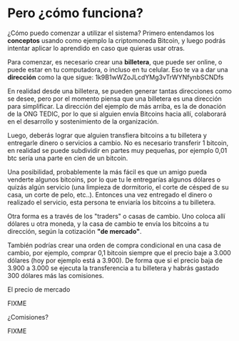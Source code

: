 # Pero ¿cómo funciona?

¿Cómo puedo comenzar a utilizar el sistema? Primero entendamos los **conceptos** usando como ejemplo la criptomoneda Bitcoin, y luego podrás intentar aplicar lo aprendido en caso que quieras usar otras. 

Para comenzar, es necesario crear una **billetera**, que puede ser online, o puede estar en tu computadora, o incluso en tu celular. Eso te va a dar una **dirección** como la que sigue: 1k9B1wWZoJLcdYMg3vTrWYNfynbSCNDfs

En realidad desde una billetera, se pueden generar tantas direcciones como se desee, pero por el momento piensa que una billetera es una dirección para simplificar. La dirección del ejemplo de más arriba, es la de donación de la ONG TEDIC, por lo que si alguien envía Bitcoins hacia allí, colaborará en el desarrollo y sostenimiento de la organización.

Luego, deberás lograr que alguien transfiera bitcoins a tu billetera y entregarle dinero o servicios a cambio. No es necesario transferir 1 bitcoin, en realidad se puede subdividir en partes muy pequeñas, por ejemplo 0,01 btc sería una parte en cien de un bitcoin. 

Una posibilidad, probablemente la más fácil es que un amigo pueda venderte algunos bitcoins, por lo que tu le entregarías algunos dólares o quizás algún servicio \(una limpieza de dormitorio, el corte de césped de su casa, un corte de pelo, etc..\). Entonces una vez entregado el dinero o realizado el servicio, esta persona te enviaría los bitcoins a tu billetera. 

Otra forma es a través de los "traders" o casas de cambio. Uno coloca allí dólares u otra moneda, y la casa de cambio te envía los bitcoins a tu dirección, según la cotización **"de mercado"**.  

También podrías crear una orden de compra condicional en una casa de cambio, por ejemplo, comprar 0,1 bitcoin siempre que el precio baje a 3.000 dólares \(hoy por ejemplo está a 3.900\). De forma que si el precio baja de 3.900 a 3.000 se ejecuta la transferencia a tu billetera y habrás gastado 300 dólares más las comisiones. 

El precio de mercado

FIXME

¿Comisiones?

FIXME

